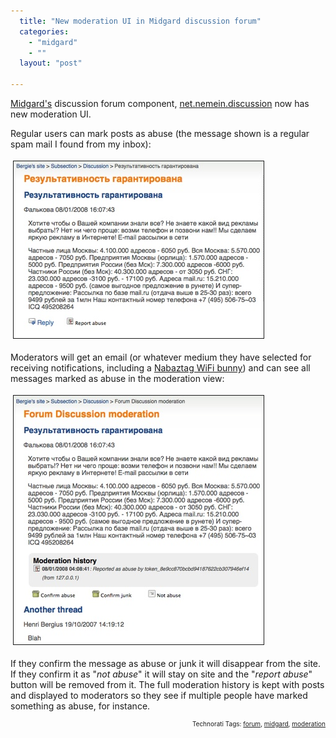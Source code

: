 ```yaml
---
  title: "New moderation UI in Midgard discussion forum"
  categories: 
    - "midgard"
    - ""
  layout: "post"

---
```

<a href="http://www.midgard-project.org/">Midgard's</a> discussion forum component, <a href="http://pear.midcom-project.org/index.php?package=net_nemein_discussion&amp;release=2.0.3beta12&amp;downloads">net.nemein.discussion</a> now has new moderation UI.

Regular users can mark posts as abuse (the message shown is a regular spam mail I found from my inbox):

<a href="/files/net_nemein_discussion_report_abuse.png"><img src="/files/net_nemein_discussion_report_abuse-tm.jpg" height="283" width="400" border="1" hspace="4" vspace="4" alt="Net Nemein Discussion Report Abuse" /></a>

Moderators will get an email (or whatever medium they have selected for receiving notifications, including a <a href="http://bergie.iki.fi/blog/meet_nabaztag-our_new_general_manager/">Nabaztag WiFi bunny</a>) and can see all messages marked as abuse in the moderation view:

<a href="/files/net_nemein_discussion_moderate.png"><img src="/files/net_nemein_discussion_moderate-tm.jpg" height="398" width="400" border="1" hspace="4" vspace="4" alt="Net Nemein Discussion Moderate" /></a>

If they confirm the message as abuse or junk it will disappear from the site. If they confirm it as &quot;<em>not abuse</em>&quot; it will stay on site and the &quot;<em>report abuse</em>&quot; button will be removed from it.
The full moderation history is kept with posts and displayed to moderators so they see if multiple people have marked something as abuse, for instance.

<p style="text-align:right;font-size:10px;">Technorati Tags: <a href="http://www.technorati.com/tag/forum">forum</a>, <a href="http://www.technorati.com/tag/midgard">midgard</a>, <a href="http://www.technorati.com/tag/moderation">moderation</a></p>